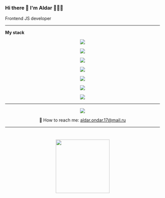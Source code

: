 ### Hi there 👋 I'm Aldar 🧑🏻‍💻
Frontend JS developer
<hr>
<b>My stack</b>
<p align='center'>
<img src="https://img.shields.io/badge/JavaScript-323330?style=for-the-badge&logo=javascript&logoColor=F7DF1E"/>
</p>
<p align='center'>
<img src="https://img.shields.io/badge/React-20232A?style=for-the-badge&logo=react&logoColor=61DAFB"/>
</p>
<p align='center'>
<img src="https://img.shields.io/badge/Redux-593D88?style=for-the-badge&logo=redux&logoColor=white"/>
</p>
<p align='center'>
<img src="https://img.shields.io/badge/Node.js-339933?style=for-the-badge&logo=nodedotjs&logoColor=white"/>
</p>
<p align='center'>
<img src="https://img.shields.io/badge/npm-CB3837?style=for-the-badge&logo=npm&logoColor=white"/>
</p>
<p align='center'>
<img src="https://img.shields.io/badge/HTML5-E34F26?style=for-the-badge&logo=html5&logoColor=white"/>
</p>
<p align='center'>
<img src="https://img.shields.io/badge/CSS3-1572B6?style=for-the-badge&logo=css3&logoColor=white"/>
</p>
<p align='center'>
<https://img.shields.io/badge/Bootstrap-563D7C?style=for-the-badge&logo=bootstrap&logoColor=white"/>
</p>

<hr>
<p align='center'>
<a href="https://t.me/exalonv">
       <img src="https://img.shields.io/badge/Telegram-2CA5E0?style=for-the-badge&logo=telegram&logoColor=white"/>
</p>
   </a>
<p align='center'>
📧 How to reach me: <a href='mailto:aldar.ondar.17@mail.ru'>aldar.ondar.17@mail.ru
</a>
</p>
<hr>
<div align="center" style="margin: 40px 0">
   <a href="https://github.com/exalonv/github-profile-views-counter">
       <img width="175px" src="https://komarev.com/ghpvc/?username=exalonv3&color=DE002D">
   </a>
</div>
